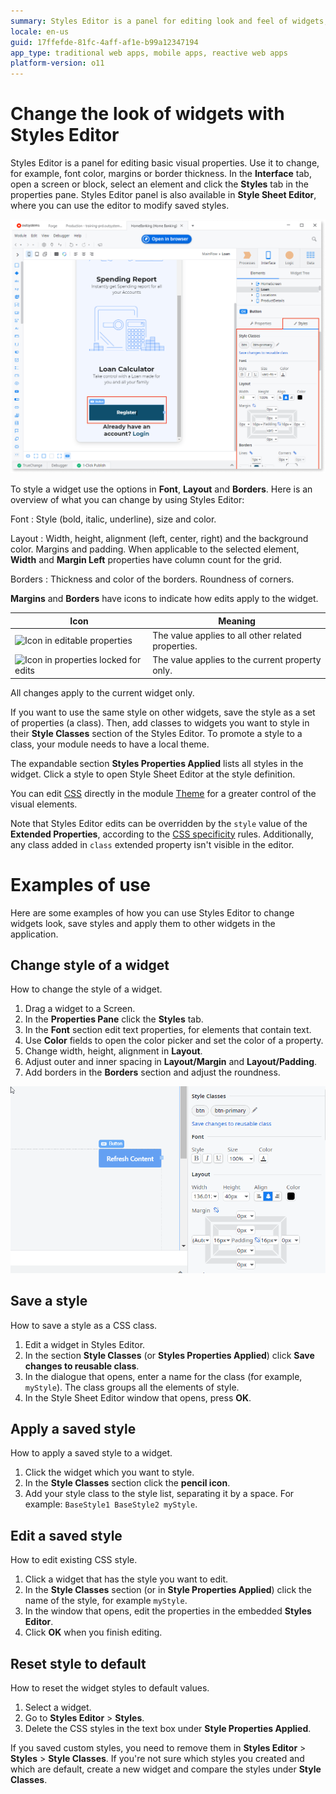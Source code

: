```yaml
---
summary: Styles Editor is a panel for editing look and feel of widgets, such as color, size, alignment, borders. You can save styles as CSS classes and apply them elsewhere in your app.
locale: en-us
guid: 17ffefde-81fc-4aff-af1e-b99a12347194
app_type: traditional web apps, mobile apps, reactive web apps
platform-version: o11
---
```


# Change the look of widgets with Styles Editor

Styles Editor is a panel for editing basic visual properties. Use it to change, for example, font color, margins or border thickness. In the **Interface** tab, open a screen or block, select an element and click the **Styles** tab in the properties pane. Styles Editor panel is also available in **Style Sheet Editor**, where you can use the editor to modify saved styles.

![Styles editor in Service Studio](images/styles-editor-full-app-window.png)

To style a widget use the options in **Font**, **Layout** and **Borders**. Here is an overview of what you can change by using Styles Editor:

Font
:   Style (bold, italic, underline), size and color.

Layout
:     Width, height, alignment (left, center, right) and the background color. Margins and padding. When applicable to the selected element, **Width** and **Margin Left** properties have column count for the grid.

Borders
:   Thickness and color of the borders. Roundness of corners. 

**Margins** and **Borders** have icons to indicate how edits apply to the widget.

| Icon  | Meaning  |
|---|---|
|![Icon in editable properties](images/styles-editor-icon-editable-unlocked.png) | The value applies to all other related properties. |
|![Icon in properties locked for edits](images/styles-editor-icon-editable-locked.png) | The value applies to the current property only. |

All changes apply to the current widget only.

If you want to use the same style on other widgets, save the style as a set of properties (a class). Then, add classes to widgets you want to style in their **Style Classes** section of the Styles Editor. To promote a style to a class, your module needs to have a local theme.

The expandable section **Styles Properties Applied** lists all styles in the widget. Click a style to open Style Sheet Editor at the style definition.

You can edit [CSS](<css.md>) directly in the module [Theme](<themes.md>) for a greater control of the visual elements.

Note that Styles Editor edits can be overridden by the `style` value of the **Extended Properties**, according to the [CSS specificity](<css.md#css-specificity>) rules. Additionally, any class added in `class` extended property isn't visible in the editor.

# Examples of use

Here are some examples of how you can use Styles Editor to change widgets look, save styles and apply them to other widgets in the application.

## Change style of a widget

How to change the style of a widget.

1. Drag a widget to a Screen.
1. In the **Properties Pane** click the **Styles** tab.
1. In the **Font** section edit text properties, for elements that contain text.
1. Use **Color** fields to open the color picker and set the color of a property.
1. Change width, height, alignment in **Layout**.
1. Adjust outer and inner spacing in **Layout/Margin** and **Layout/Padding**.
1. Add borders in the **Borders** section and adjust the roundness.

![](images/styles-editor-animation.gif)

## Save a style

How to save a style as a CSS class.

1. Edit a widget in Styles Editor.
1. In the section **Style Classes** (or **Styles Properties Applied**) click **Save changes to reusable class**.
1. In the dialogue that opens, enter a name for the class (for example, `myStyle`). The class groups all the elements of style.
1. In the Style Sheet Editor window that opens, press **OK**.

## Apply a saved style

How to apply a saved style to a widget.

1. Click the widget which you want to style.
1. In the **Style Classes** section click the **pencil icon**.
1. Add your style class to the style list, separating it by a space. For example: `BaseStyle1 BaseStyle2 myStyle`.

## Edit a saved style

How to edit existing CSS style.

1. Click a widget that has the style you want to edit.
1. In the **Style Classes** section (or in **Style Properties Applied**) click the name of the style, for example `myStyle`.
1. In the window that opens, edit the properties in the embedded **Styles Editor**.
1. Click **OK** when you finish editing.

## Reset style to default

How to reset the widget styles to default values.

1. Select a widget.
2. Go to **Styles Editor** > **Styles**.
3. Delete the CSS styles in the text box under **Style Properties Applied**.

If you saved custom styles, you need to remove them in **Styles Editor** > **Styles** > **Style Classes**. If you're not sure which styles you created and which are default, create a new widget and compare the styles under **Style Classes**. 
